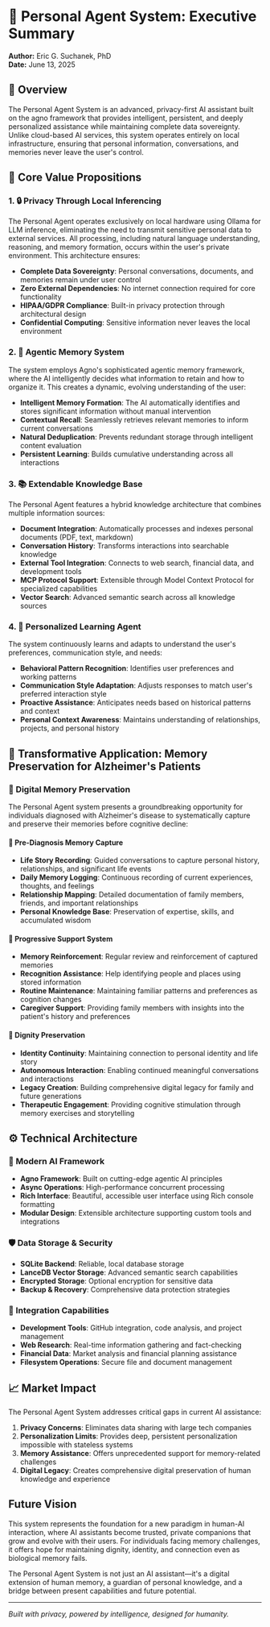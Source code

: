 # 🤖 Personal Agent System: Executive Summary

**Author:** Eric G. Suchanek, PhD  
**Date:** June 13, 2025

## 🌟 Overview

The Personal Agent System is an advanced, privacy-first AI assistant built on the agno framework that provides intelligent, persistent, and deeply personalized assistance while maintaining complete data sovereignty. Unlike cloud-based AI services, this system operates entirely on local infrastructure, ensuring that personal information, conversations, and memories never leave the user's control.

## 💎 Core Value Propositions

### 1. 🔒 Privacy Through Local Inferencing

The Personal Agent operates exclusively on local hardware using Ollama for LLM inference, eliminating the need to transmit sensitive personal data to external services. All processing, including natural language understanding, reasoning, and memory formation, occurs within the user's private environment. This architecture ensures:

- **Complete Data Sovereignty**: Personal conversations, documents, and memories remain under user control
- **Zero External Dependencies**: No internet connection required for core functionality
- **HIPAA/GDPR Compliance**: Built-in privacy protection through architectural design
- **Confidential Computing**: Sensitive information never leaves the local environment

### 2. 🧠 Agentic Memory System

The system employs Agno's sophisticated agentic memory framework, where the AI intelligently decides what information to retain and how to organize it. This creates a dynamic, evolving understanding of the user:

- **Intelligent Memory Formation**: The AI automatically identifies and stores significant information without manual intervention
- **Contextual Recall**: Seamlessly retrieves relevant memories to inform current conversations
- **Natural Deduplication**: Prevents redundant storage through intelligent content evaluation
- **Persistent Learning**: Builds cumulative understanding across all interactions

### 3. 📚 Extendable Knowledge Base

The Personal Agent features a hybrid knowledge architecture that combines multiple information sources:

- **Document Integration**: Automatically processes and indexes personal documents (PDF, text, markdown)
- **Conversation History**: Transforms interactions into searchable knowledge
- **External Tool Integration**: Connects to web search, financial data, and development tools
- **MCP Protocol Support**: Extensible through Model Context Protocol for specialized capabilities
- **Vector Search**: Advanced semantic search across all knowledge sources

### 4. 🎯 Personalized Learning Agent

The system continuously learns and adapts to understand the user's preferences, communication style, and needs:

- **Behavioral Pattern Recognition**: Identifies user preferences and working patterns
- **Communication Style Adaptation**: Adjusts responses to match user's preferred interaction style
- **Proactive Assistance**: Anticipates needs based on historical patterns and context
- **Personal Context Awareness**: Maintains understanding of relationships, projects, and personal history

## 🏥 Transformative Application: Memory Preservation for Alzheimer's Patients

### 💾 Digital Memory Preservation

The Personal Agent system presents a groundbreaking opportunity for individuals diagnosed with Alzheimer's disease to systematically capture and preserve their memories before cognitive decline:

#### 📖 **Pre-Diagnosis Memory Capture**

- **Life Story Recording**: Guided conversations to capture personal history, relationships, and significant life events
- **Daily Memory Logging**: Continuous recording of current experiences, thoughts, and feelings
- **Relationship Mapping**: Detailed documentation of family members, friends, and important relationships
- **Personal Knowledge Base**: Preservation of expertise, skills, and accumulated wisdom

#### 🔄 **Progressive Support System**

- **Memory Reinforcement**: Regular review and reinforcement of captured memories
- **Recognition Assistance**: Help identifying people and places using stored information
- **Routine Maintenance**: Maintaining familiar patterns and preferences as cognition changes
- **Caregiver Support**: Providing family members with insights into the patient's history and preferences

#### 👑 **Dignity Preservation**

- **Identity Continuity**: Maintaining connection to personal identity and life story
- **Autonomous Interaction**: Enabling continued meaningful conversations and interactions
- **Legacy Creation**: Building comprehensive digital legacy for family and future generations
- **Therapeutic Engagement**: Providing cognitive stimulation through memory exercises and storytelling

## ⚙️ Technical Architecture

### 🚀 Modern AI Framework

- **Agno Framework**: Built on cutting-edge agentic AI principles
- **Async Operations**: High-performance concurrent processing
- **Rich Interface**: Beautiful, accessible user interface using Rich console formatting
- **Modular Design**: Extensible architecture supporting custom tools and integrations

### 🛡️ Data Storage & Security

- **SQLite Backend**: Reliable, local database storage
- **LanceDB Vector Storage**: Advanced semantic search capabilities
- **Encrypted Storage**: Optional encryption for sensitive data
- **Backup & Recovery**: Comprehensive data protection strategies

### 🔗 Integration Capabilities

- **Development Tools**: GitHub integration, code analysis, and project management
- **Web Research**: Real-time information gathering and fact-checking
- **Financial Data**: Market analysis and financial planning assistance
- **Filesystem Operations**: Secure file and document management

## 📈 Market Impact

The Personal Agent System addresses critical gaps in current AI assistance:

1. **Privacy Concerns**: Eliminates data sharing with large tech companies
2. **Personalization Limits**: Provides deep, persistent personalization impossible with stateless systems
3. **Memory Assistance**: Offers unprecedented support for memory-related challenges
4. **Digital Legacy**: Creates comprehensive digital preservation of human knowledge and experience

## Future Vision

This system represents the foundation for a new paradigm in human-AI interaction, where AI assistants become trusted, private companions that grow and evolve with their users. For individuals facing memory challenges, it offers hope for maintaining dignity, identity, and connection even as biological memory fails.

The Personal Agent System is not just an AI assistant—it's a digital extension of human memory, a guardian of personal knowledge, and a bridge between present capabilities and future potential.

---

*Built with privacy, powered by intelligence, designed for humanity.*
